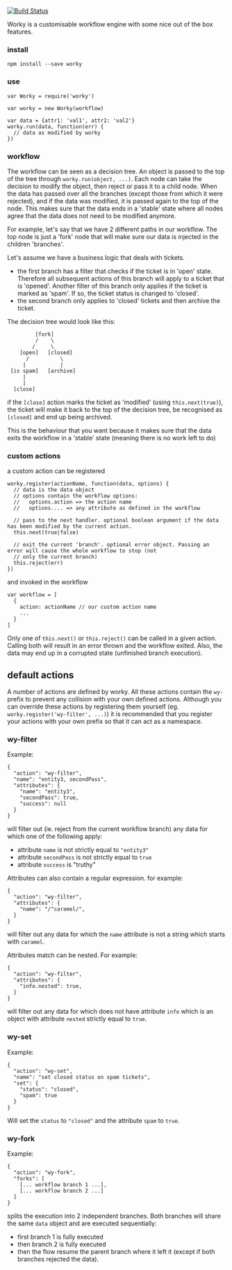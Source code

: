 [![Build Status](https://api.travis-ci.org/nherment/node-worky.png?branch=master)](https://travis-ci.org/nherment/node-worky)


Worky is a customisable workflow engine with some nice out of the box features.


### install

    npm install --save worky


### use

    var Worky = require('worky')

    var worky = new Worky(workflow)

    var data = {attr1: 'val1', attr2: 'val2'}
    worky.run(data, function(err) {
      // data as modified by worky
    })

### workflow

The workflow can be seen as a decision tree. An object is passed to the top of the tree through
```worky.run(object, ...)```. Each node can take the decision to modify the object, then reject or pass it to a child
node.
When the data has passed over all the branches (except those from which it were rejected), and if the data was modified,
it is passed again to the top of the node. This makes sure that the data ends in a 'stable' state where all nodes agree
that the data does not need to be modified anymore.

For example, let's say that we have 2 different paths in our workflow. The top node is just a 'fork' node that will make
sure our data is injected in the children 'branches'.

Let's assume we have a business logic that deals with tickets.

- the first branch has a filter that checks if the ticket is in 'open' state. Therefore all subsequent actions of this
branch will apply to a ticket that is 'opened'. Another filter of this branch only applies if the ticket is marked as
'spam'. If so, the ticket status is changed to 'closed'.
- the second branch only applies to 'closed' tickets and then archive the ticket.

The decision tree would look like this:

```
         [fork]
         /    \
        /     \
    [open]   [closed]
      /          \
     |           |
 [is spam]   [archive]
     |
     |
  [close]
```

if the ```[close]``` action marks the ticket as 'modified' (using ```this.next(true)```), the ticket will make it back
to the top of the decision tree, be recognised as ```[closed]``` and end up being archived.

This is the behaviour that you want because it makes sure that the data exits the workflow in a 'stable' state (meaning
there is no work left to do)

### custom actions

a custom action can be registered

    worky.register(actionName, function(data, options) {
      // data is the data object
      // options contain the workflow options:
      //   options.action => the action name
      //   options.... => any attribute as defined in the workflow

      // pass to the next handler. optional boolean argument if the data has been modified by the current action.
      this.next(true|false)

      // exit the current 'branch'. optional error object. Passing an error will cause the whole workflow to stop (not
      // only the current branch)
      this.reject(err)
    })

and invoked in the workflow

    var workflow = [
      {
        action: actionName // our custom action name
        ...
      }
    ]


Only one of ```this.next()``` or ```this.reject()``` can be called in a given action. Calling both will result in an
error thrown and the workflow exited. Also, the data may end up in a corrupted state (unfinished branch execution).


## default actions

A number of actions are defined by worky. All these actions contain the ```wy-``` prefix to prevent any collision with
your own defined actions.
Although you can override these actions by registering them yourself (eg. ```worky.register('wy-filter', ...)```) it is
recommended that you register your actions with your own prefix so that it can act as a namespace.

### wy-filter

Example:

```
{
  "action": "wy-filter",
  "name": "entity3, secondPass",
  "attributes": {
    "name": "entity3",
    "secondPass": true,
    "success": null
  }
}
```

will filter out (ie. reject from the current workflow branch) any data for which one of the following apply:
- attribute ```name``` is not strictly equal to ```"entity3"```
- attribute ```secondPass``` is not strictly equal to ```true```
- attribute ```success``` is "truthy"

Attributes can also contain a regular expression. for example:

```
{
  "action": "wy-filter",
  "attributes": {
    "name": "/^caramel/",
  }
}
```

will filter out any data for which the ```name``` attribute is not a string which starts with ```caramel```.

Attributes match can be nested. For example:

```
{
  "action": "wy-filter",
  "attributes": {
    "info.nested": true,
  }
}
```

will filter out any data for which does not have attribute ```info``` which is an object with attribute ```nested```
strictly equal to ```true```.


### wy-set

Example:

```
{
  "action": "wy-set",
  "name": "set closed status on spam tickets",
  "set": {
    "status": "closed",
    "spam": true
  }
}
```

Will set the ```status``` to ```"closed"``` and the attribute ```spam``` to ```true```.


### wy-fork

Example:

```
{
  "action": "wy-fork",
  "forks": [
    [... workflow branch 1 ...],
    [... workflow branch 2 ...]
  ]
}
```

splits the execution into 2 independent branches. Both branches will share the same ```data``` object and are executed
sequentially:
- first branch 1 is fully executed
- then branch 2 is fully executed
- then the flow resume the parent branch where it left it (except if both branches rejected the data).
